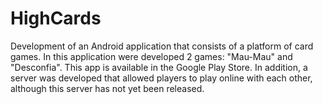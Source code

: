 # HighCards


Development of an Android application that consists of a platform of card games. In this application were developed 2 games: "Mau-Mau" and "Desconfia". This app is available in the Google Play Store. In addition, a server was developed that allowed players to play online with each other, although this server has not yet been released.

